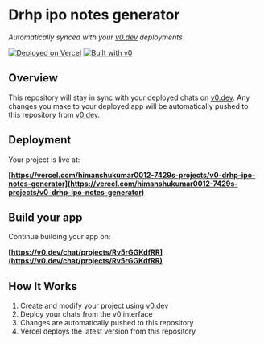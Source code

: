 # Drhp ipo notes generator

*Automatically synced with your [v0.dev](https://v0.dev) deployments*

[![Deployed on Vercel](https://img.shields.io/badge/Deployed%20on-Vercel-black?style=for-the-badge&logo=vercel)](https://vercel.com/himanshukumar0012-7429s-projects/v0-drhp-ipo-notes-generator)
[![Built with v0](https://img.shields.io/badge/Built%20with-v0.dev-black?style=for-the-badge)](https://v0.dev/chat/projects/Rv5rGGKdfRR)

## Overview

This repository will stay in sync with your deployed chats on [v0.dev](https://v0.dev).
Any changes you make to your deployed app will be automatically pushed to this repository from [v0.dev](https://v0.dev).

## Deployment

Your project is live at:

**[https://vercel.com/himanshukumar0012-7429s-projects/v0-drhp-ipo-notes-generator](https://vercel.com/himanshukumar0012-7429s-projects/v0-drhp-ipo-notes-generator)**

## Build your app

Continue building your app on:

**[https://v0.dev/chat/projects/Rv5rGGKdfRR](https://v0.dev/chat/projects/Rv5rGGKdfRR)**

## How It Works

1. Create and modify your project using [v0.dev](https://v0.dev)
2. Deploy your chats from the v0 interface
3. Changes are automatically pushed to this repository
4. Vercel deploys the latest version from this repository
